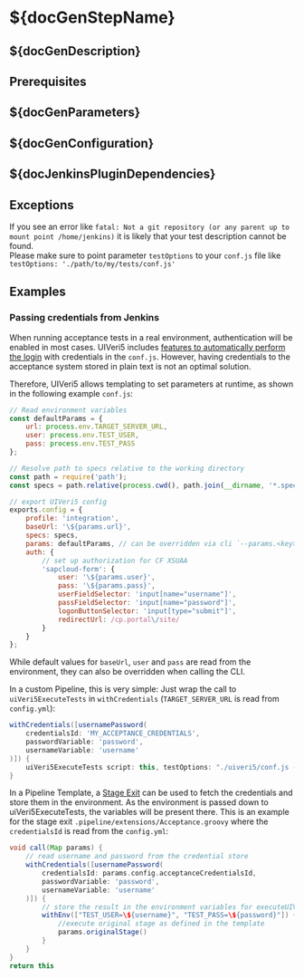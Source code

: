 # ${docGenStepName}

## ${docGenDescription}

## Prerequisites

## ${docGenParameters}

## ${docGenConfiguration}

## ${docJenkinsPluginDependencies}

## Exceptions

If you see an error like `fatal: Not a git repository (or any parent up to mount point /home/jenkins)` it is likely that your test description cannot be found.<br />
Please make sure to point parameter `testOptions` to your `conf.js` file like `testOptions: './path/to/my/tests/conf.js'`

## Examples

### Passing credentials from Jenkins

When running acceptance tests in a real environment, authentication will be enabled in most cases. UIVeri5 includes [features to automatically perform the login](https://github.com/SAP/ui5-uiveri5/blob/master/docs/config/authentication.md) with credentials in the `conf.js`. However, having credentials to the acceptance system stored in plain text is not an optimal solution.

Therefore, UIVeri5 allows templating to set parameters at runtime, as shown in the following example `conf.js`:

```js
// Read environment variables
const defaultParams = {
    url: process.env.TARGET_SERVER_URL,
    user: process.env.TEST_USER,
    pass: process.env.TEST_PASS
};

// Resolve path to specs relative to the working directory
const path = require('path');
const specs = path.relative(process.cwd(), path.join(__dirname, '*.spec.js'));

// export UIVeri5 config
exports.config = {
    profile: 'integration',
    baseUrl: '\${params.url}',
    specs: specs,
    params: defaultParams, // can be overridden via cli `--params.<key>=<value>`
    auth: {
        // set up authorization for CF XSUAA
        'sapcloud-form': {
            user: '\${params.user}',
            pass: '\${params.pass}',
            userFieldSelector: 'input[name="username"]',
            passFieldSelector: 'input[name="password"]',
            logonButtonSelector: 'input[type="submit"]',
            redirectUrl: /cp.portal\/site/
        }
    }
};
```

While default values for `baseUrl`, `user` and `pass` are read from the environment, they can also be overridden when calling the CLI.

In a custom Pipeline, this is very simple: Just wrap the call to `uiVeri5ExecuteTests` in `withCredentials` (`TARGET_SERVER_URL` is read from `config.yml`):

```groovy
withCredentials([usernamePassword(
    credentialsId: 'MY_ACCEPTANCE_CREDENTIALS',
    passwordVariable: 'password',
    usernameVariable: 'username'
)]) {
    uiVeri5ExecuteTests script: this, testOptions: "./uiveri5/conf.js --params.user=\${username} --params.pass=\${password}"
}
```

In a Pipeline Template, a [Stage Exit](#) can be used to fetch the credentials and store them in the environment. As the environment is passed down to uiVeri5ExecuteTests, the variables will be present there. This is an example for the stage exit `.pipeline/extensions/Acceptance.groovy` where the `credentialsId` is read from the `config.yml`:

```groovy
void call(Map params) {
    // read username and password from the credential store
    withCredentials([usernamePassword(
        credentialsId: params.config.acceptanceCredentialsId,
        passwordVariable: 'password',
        usernameVariable: 'username'
    )]) {
        // store the result in the environment variables for executeUIVeri5Test
        withEnv(["TEST_USER=\${username}", "TEST_PASS=\${password}"]) {
            //execute original stage as defined in the template
            params.originalStage()
        }
    }
}
return this
```
